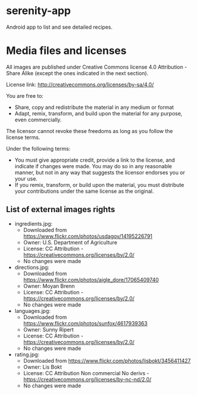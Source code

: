 # serenity-app
Android app to list and see detailed recipes.

# Media files and licenses

All images are published under Creative Commons license 4.0 Attribution - Share Alike (except the ones indicated in the next section).

License link: http://creativecommons.org/licenses/by-sa/4.0/

You are free to:
- Share, copy and redistribute the material in any medium or format
- Adapt, remix, transform, and build upon the material for any purpose, even commercially.

The licensor cannot revoke these freedoms as long as you follow the license terms.

Under the following terms:

- You must give appropriate credit, provide a link to the license, and indicate if changes were made. You may do so in any reasonable manner, but not in any way that suggests the licensor endorses you or your use.
-  If you remix, transform, or build upon the material, you must distribute your contributions under the same license as the original.


## List of external images rights
- ingredients.jpg:
  + Downloaded from https://www.flickr.com/photos/usdagov/14195226791
  + Owner: U.S. Department of Agriculture
  + License: CC Attribution - https://creativecommons.org/licenses/by/2.0/
  + No changes were made
- directions.jpg:
  + Downloaded from https://www.flickr.com/photos/aigle_dore/17065409740
  + Owner: Moyan Brenn
  + License: CC Attribution - https://creativecommons.org/licenses/by/2.0/
  + No changes were made
- languages.jpg:
  + Downloaded from https://www.flickr.com/photos/sunfox/4617939363
  + Owner: Sunny Ripert
  + License: CC Attribution - https://creativecommons.org/licenses/by/2.0/
  + No changes were made
- rating.jpg:
  + Downloaded from https://www.flickr.com/photos/lisbokt/3456411427
  + Owner: Lis Bokt
  + License: CC Attribution Non commercial No derivs - https://creativecommons.org/licenses/by-nc-nd/2.0/
  + No changes were made
